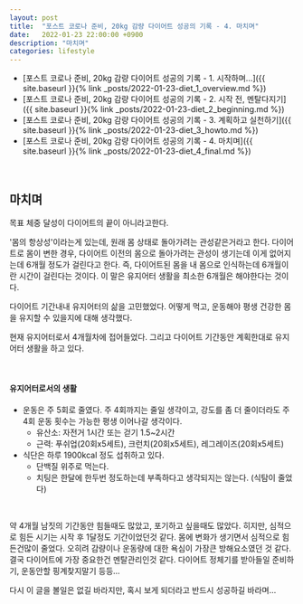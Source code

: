 ```yaml
---
layout: post
title:  "포스트 코로나 준비, 20kg 감량 다이어트 성공의 기록 - 4. 마치며"
date:   2022-01-23 22:00:00 +0900
description: "마치며"
categories: lifestyle
---
```


- [포스트 코로나 준비, 20kg 감량 다이어트 성공의 기록 - 1. 시작하며...]({{ site.baseurl }}{% link _posts/2022-01-23-diet_1_overview.md %})
- [포스트 코로나 준비, 20kg 감량 다이어트 성공의 기록 - 2. 시작 전, 멘탈다지기]({{ site.baseurl }}{% link _posts/2022-01-23-diet_2_beginning.md %})
- [포스트 코로나 준비, 20kg 감량 다이어트 성공의 기록 - 3. 계획하고 실천하기]({{ site.baseurl }}{% link _posts/2022-01-23-diet_3_howto.md %})
- [포스트 코로나 준비, 20kg 감량 다이어트 성공의 기록 - 4. 마치며]({{ site.baseurl }}{% link _posts/2022-01-23-diet_4_final.md %})

<br>

## 마치며

목표 체중 달성이 다이어트의 끝이 아니라고한다.

'몸의 항상성'이라는게 있는데, 원래 몸 상태로 돌아가려는 관성같은거라고 한다.
다이어트로 몸이 변한 경우, 다이어트 이전의 몸으로 돌아가려는 관성이 생기는데 이게 없어지는데 6개월 정도가 걸린다고 한다.
즉, 다이어트된 몸을 내 몸으로 인식하는데 6개월이란 시간이 걸린다는 것이다.
이 말은 유지어터 생활을 최소한 6개월은 해야한다는 것이다.

다이어트 기간내내 유지어터의 삶을 고민했었다.
어떻게 먹고, 운동해야 평생 건강한 몸을 유지할 수 있을지에 대해 생각했다.

현재 유지어터로서 4개월차에 접어들었다.
그리고 다이어트 기간동안 계획한대로 유지어터 생활을 하고 있다.

<br>

#### 유지어터로서의 생활

- 운동은 주 5회로 줄였다. 주 4회까지는 줄일 생각이고, 강도를 좀 더 줄이더라도 주 4회 운동 횟수는 가능한 평생 이어나갈 생각이다.
  - 유산소: 자전거 1시간 또는 걷기 1.5~2시간
  - 근력: 푸쉬업(20회x5세트), 크런치(20회x5세트), 레그레이즈(20회x5세트)
- 식단은 하루 1900kcal 정도 섭취하고 있다.
  - 단백질 위주로 먹는다.
  - 치팅은 한달에 한두번 정도하는데 부족하다고 생각되지는 않는다. (식탐이 줄었다)

<br>

약 4개월 남짓의 기간동안 힘들때도 많았고, 포기하고 싶을때도 많았다.
히지만, 심적으로 힘든 시기는 시작 후 1달정도 기간이었던것 같다.
몸에 변화가 생기면서 심적으로 힘든건많이 줄었다. 오히려 감량이나 운동량에 대한 욕심이 가장큰 방해요소였던 것 같다.
결국 다이어트에 가장 중요한건 멘탈관리인것 같다.
다이어트 정체기를 받아들일 준비하기, 운동안할 핑계찾지말기 등등...

다시 이 글을 볼일은 없길 바라지만,
혹시 보게 되더라고 반드시 성공하길 바라며...
